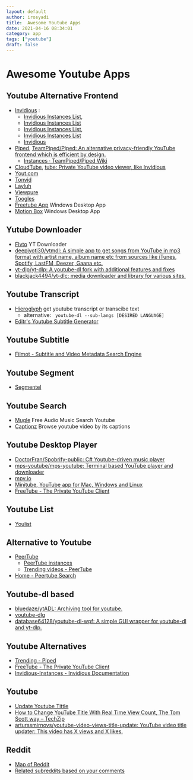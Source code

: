 ```yaml
---
layout: default
author: irosyadi
title:  Awesome Youtube Apps
date: 2021-04-16 08:34:01
category: app
tags: ["youtube"]
draft: false
---
```


# Awesome Youtube Apps

## Youtube Alternative Frontend
- [Invidious](https://invidio.us/) : 
    - [Invidious Instances List](https://instances.invidio.us/), 
    - [Invidious Instances List](https://redirect.invidious.io/)
    - [Invidious Instances List](https://github.com/iv-org/invidious/wiki/Invidious-Instances), 
    - [Invidious Instances List](https://github.com/iv-org/documentation/blob/master/Invidious-Instances.md)
    - [Invidious](https://invidious.tube/feed/popular)
- [Piped](https://piped.kavin.rocks/), [TeamPiped/Piped: An alternative privacy-friendly YouTube frontend which is efficient by design.](https://github.com/TeamPiped/Piped)
    - [Instances · TeamPiped/Piped Wiki](https://github.com/TeamPiped/Piped/wiki/Instances)
- [CloudTube](https://tube.cadence.moe/), [tube: Private YouTube video viewer, like Invidious](https://sr.ht/~cadence/tube/)
- [Yout.com](https://yout.com/)
- [Tonvid](http://www.tonvid.com/)
- [Layluh](https://www.layluh.com/)
- [Viewpure](https://www.viewpure.com/)
- [Toogles](https://toogl.es/)
- [Freetube App](https://freetubeapp.io) Windows Desktop App
- [Motion Box](https://www.viewpure.com/) Windows Desktop App

## Yutube Downloader
- [Flvto](https://flvto.video/) YT Downloader
- [deepjyoti30/ytmdl: A simple app to get songs from YouTube in mp3 format with artist name, album name etc from sources like iTunes, Spotify, LastFM, Deezer, Gaana etc.](https://github.com/deepjyoti30/ytmdl)
- [yt-dlp/yt-dlp: A youtube-dl fork with additional features and fixes](https://github.com/yt-dlp/yt-dlp)
- [blackjack4494/yt-dlc: media downloader and library for various sites.](https://github.com/blackjack4494/yt-dlc)

## Youtube Transcript
- [Hieroglyph](https://hierogly.ph/) get youtube transcript or transcibe text
    - alternative: ` youtube-dl --sub-langs [DESIRED LANGUAGE]`
- [Editr's Youtube Subtitle Generator](https://www.editr.io/beta)

## Youtube Subtitle
- [Filmot - Subtitle and Video Metadata Search Engine](https://filmot.com/)

## Youtube Segment
- [Segmentel](http://www.segmentel.com/)

## Youtube Search
- [Mugle](http://mugle.io/) Free Audio Music Search Youtube
- [Captionz](https://pnlpal.dev/captionz) Browse youtube video by its captions

## Youtube Desktop Player
* [DoctorFran/Spobrify-public: C# Youtube-driven music player](https://github.com/DoctorFran/Spobrify-public)
* [mps-youtube/mps-youtube: Terminal based YouTube player and downloader](https://github.com/mps-youtube/mps-youtube)
* [mpv.io](https://mpv.io/)
* [Minitube, YouTube app for Mac, Windows and Linux](https://flavio.tordini.org/minitube)
* [FreeTube - The Private YouTube Client](https://freetubeapp.io/#download)

## Youtube List
- [Youlist](https://www.youlist.tv/)

## Alternative to Youtube
- [PeerTube](https://joinpeertube.org/)
    - [PeerTube instances](https://joinpeertube.org/instances#instances-list)
    - [Trending videos - PeerTube](https://wago.tube/videos/trending)
- [Home - Peertube Search](https://peertube-search.com/)

## Youtube-dl based
- [bluedaze/ytADL: Archiving tool for youtube.](https://github.com/bluedaze/ytADL)
- [youtube-dlg](https://mrs0m30n3.github.io/youtube-dl-gui/)
- [database64128/youtube-dl-wpf: A simple GUI wrapper for youtube-dl and yt-dlp.](https://github.com/database64128/youtube-dl-wpf)

## Youtube Alternatives
- [Trending - Piped](https://piped.kavin.rocks/)
- [FreeTube - The Private YouTube Client](https://freetubeapp.io/)
- [Invidious-Instances - Invidious Documentation](https://docs.invidious.io/Invidious-Instances.md)

## Youtube
- [Update Youtube Tittle](https://www.labnol.org/update-youtube-title-200818)
- [How to Change YouTube Title With Real Time View Count, The Tom Scott way – TechZip](https://techzip.in/how-to-change-youtube-title-with-real-time-view-count-the-tom-scott-way/)
- [arturssmirnovs/youtube-video-views-title-update: YouTube video title updater: This video has X views and X likes.](https://github.com/arturssmirnovs/youtube-video-views-title-update)

## Reddit
* [Map of Reddit](https://anvaka.github.io/map-of-reddit/?x=255000&y=381000&z=769530.5730064241)
* [Related subreddits based on your comments](https://anvaka.github.io/sayit/?query=)